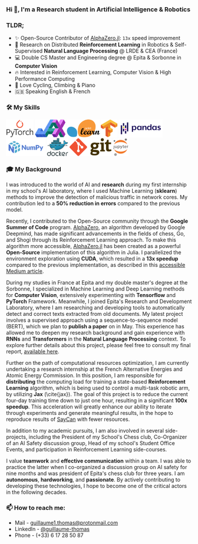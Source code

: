 ### Hi 👋, I'm a Research student in Artificial Intelligence & Robotics

### TLDR;

- ✨ Open-Source Contributor of [AlphaZero.jl](https://github.com/jonathan-laurent/AlphaZero.jl): `13x` speed improvement
- 🔬 Research on Distributed **Reinforcement Learning** in Robotics & Self-Supervised **Natural Language Processing** @ LRDE & CEA (France)
- 💻 Double CS Master and Engineering degree @ Epita & Sorbonne in **Computer Vision**
- 🔥 Interested in Reinforcement Learning, Computer Vision & High Performance Computing
- 🚴 Love Cycling, Climbing & Piano
- 🇬🇧 Speaking English & French

### 🛠️ My Skills
<img height="48" alt="PyTorch" src="img/PyTorch.svg"> <img height="48" alt="Jax" src="img/Jax.png"> <img height="48" alt="Sklearn" src="img/sklearn.svg"> <img height="48" alt="Tensorflow" src="img/Tensorflow.svg"> <img height="48" alt="Pandas" src="img/Pandas.svg"> <img height="48" alt="NumPy" src="img/NumPy.svg"> <img height="48" alt="Docker" src="img/docker.svg"> <img height="48" alt="Git" src="img/Git.svg"> <img height="48" alt="Jupyter" src="img/Jupyter.svg">

### 🎓 My Background
I was introduced to the world of AI and **research** during my first internship in my school's AI laboratory, where I used Machine Learning (**sklearn**) methods to improve the detection of malicious traffic in network cores. My contribution led to a **50% reduction in errors** compared to the previous model.

Recently, I contributed to the Open-Source community through the **Google Summer of Code** program. [AlphaZero](https://www.deepmind.com/blog/alphazero-shedding-new-light-on-chess-shogi-and-go), an algorithm developed by Google Deepmind, has made significant advancements in the fields of chess, Go, and Shogi through its Reinforcement Learning approach. To make this algorithm more accessible, [AlphaZero.jl](https://github.com/jonathan-laurent/AlphaZero.jl) has been created as a powerful **Open-Source** implementation of this algorithm in Julia. I parallelized the environment exploration using **CUDA**, which resulted in a **13x speedup** compared to the previous implementation, as described in this [accessible Medium article](https://medium.com/@guillaume.thopas/an-almost-full-gpu-implementation-of-gumbel-muzero-in-julia-1d64b2ec04ca).

During my studies in France at Epita and my double master's degree at the Sorbonne, I specialized in Machine Learning and Deep Learning methods for **Computer Vision**, extensively experimenting with **Tensorflow** and **PyTorch** Framework. Meanwhile, I joined Epita's Research and Development Laboratory, where I am researching and developing tools to automatically detect and correct texts extracted from old documents. My latest project involves a supervised approach using a sequence-to-sequence model (BERT), which we plan to **publish a paper** on in May. This experience has allowed me to deepen my research background and gain experience with **RNNs** and **Transformers** in the **Natural Language Processing** context. To explore further details about this project, please feel free to consult my final report, [available here](https://github.com/Whojo/Self-Supervised-Neural-Machine-Translation).

Further on the path of computational resources optimization, I am currently undertaking a research internship at the French Alternative Energies and Atomic Energy Commission. In this position, I am responsible for **distributing** the computing load for training a state-based **Reinforcement Learning** algorithm, which is being used to control a multi-task robotic arm, by utilizing **Jax** (\cite{jax}). The goal of this project is to reduce the current four-day training time down to just one hour, resulting in a significant **100x speedup**. This acceleration will greatly enhance our ability to iterate through experiments and generate meaningful results, in the hope to reproduce results of [SayCan](https://say-can.github.io/) with fewer resources.

In addition to my academic pursuits, I am also involved in several side-projects, including the President of my School's Chess club, Co-Organizer of an AI Safety discussion group, Head of my school's Student Office Events, and participation in Reinforcement Learning side-courses.

I value **teamwork** and **effective communication** within a team. I was able to practice the latter when I co-organized a discussion group on AI safety for nine months and was president of Epita's chess club for three years. I am **autonomous**, **hardworking**, and **passionate**. By actively contributing to developing these technologies, I hope to become one of the critical actors in the following decades.


<!---
### 📊 Github's Statistics

<img src="https://github-readme-stats.vercel.app/api?username=Whojo&&show_icons=true&title_color=4d70f2&icon_color=4d70f2&text_color=101414&bg_color=fffffff">
--->

### 📫 How to reach me:
- Mail - [guillaume1.thomas@protonmail.com](mailto:guillaume1.thomas@protonmail.com)
- LinkedIn - [@guillaume-thomas](https://www.linkedin.com/in/guillaume-thomas/)
- Phone - (+33) 6 17 28 50 87
